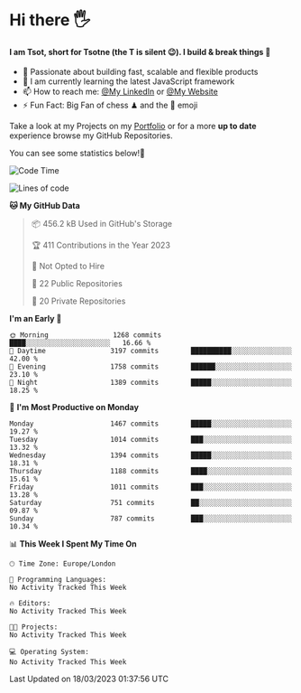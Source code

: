 # Hi there :raised_hand_with_fingers_splayed:
#### I am Tsot, short for Tsotne (the T is silent :wink:). I build & break things :space_invader:
- :telescope: Passionate about building fast, scalable and flexible products
- :seedling: I am currently learning the latest JavaScript framework 
- :mailbox: How to reach me: [@My LinkedIn](https://www.linkedin.com/in/tsotne-gvadzabia/) or [@My Website](https://tsotne.co.uk/contact)
- :zap: Fun Fact: Big Fan of chess ♟ and the 👾 emoji

Take a look at my Projects on my [Portfolio](https://tsotne.co.uk/) or for a more **up to date** experience browse my GitHub Repositories.

You can see some statistics below!:space_invader:
<!--START_SECTION:waka-->
![Code Time](http://img.shields.io/badge/Code%20Time-761%20hrs%202%20mins-blue)

![Lines of code](https://img.shields.io/badge/From%20Hello%20World%20I%27ve%20Written-4.4%20million%20lines%20of%20code-blue)

**🐱 My GitHub Data** 

> 📦 456.2 kB Used in GitHub's Storage 
 > 
> 🏆 411 Contributions in the Year 2023
 > 
> 🚫 Not Opted to Hire
 > 
> 📜 22 Public Repositories 
 > 
> 🔑 20 Private Repositories 
 > 
**I'm an Early 🐤** 

```text
🌞 Morning                1268 commits        ████░░░░░░░░░░░░░░░░░░░░░   16.66 % 
🌆 Daytime                3197 commits        ██████████░░░░░░░░░░░░░░░   42.00 % 
🌃 Evening                1758 commits        ██████░░░░░░░░░░░░░░░░░░░   23.10 % 
🌙 Night                  1389 commits        █████░░░░░░░░░░░░░░░░░░░░   18.25 % 
```
📅 **I'm Most Productive on Monday** 

```text
Monday                   1467 commits        █████░░░░░░░░░░░░░░░░░░░░   19.27 % 
Tuesday                  1014 commits        ███░░░░░░░░░░░░░░░░░░░░░░   13.32 % 
Wednesday                1394 commits        █████░░░░░░░░░░░░░░░░░░░░   18.31 % 
Thursday                 1188 commits        ████░░░░░░░░░░░░░░░░░░░░░   15.61 % 
Friday                   1011 commits        ███░░░░░░░░░░░░░░░░░░░░░░   13.28 % 
Saturday                 751 commits         ██░░░░░░░░░░░░░░░░░░░░░░░   09.87 % 
Sunday                   787 commits         ███░░░░░░░░░░░░░░░░░░░░░░   10.34 % 
```


📊 **This Week I Spent My Time On** 

```text
🕑︎ Time Zone: Europe/London

💬 Programming Languages: 
No Activity Tracked This Week

🔥 Editors: 
No Activity Tracked This Week

🐱‍💻 Projects: 
No Activity Tracked This Week

💻 Operating System: 
No Activity Tracked This Week
```


 Last Updated on 18/03/2023 01:37:56 UTC
<!--END_SECTION:waka-->

